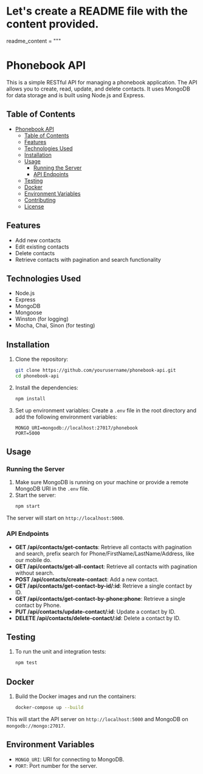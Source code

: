 # Let's create a README file with the content provided.
readme_content = """
# Phonebook API

This is a simple RESTful API for managing a phonebook application. The API allows you to create, read, update, and delete contacts. It uses MongoDB for data storage and is built using Node.js and Express.

## Table of Contents

- [Phonebook API](#phonebook-api)
  - [Table of Contents](#table-of-contents)
  - [Features](#features)
  - [Technologies Used](#technologies-used)
  - [Installation](#installation)
  - [Usage](#usage)
    - [Running the Server](#running-the-server)
    - [API Endpoints](#api-endpoints)
  - [Testing](#testing)
  - [Docker](#docker)
  - [Environment Variables](#environment-variables)
  - [Contributing](#contributing)
  - [License](#license)

## Features

- Add new contacts
- Edit existing contacts
- Delete contacts
- Retrieve contacts with pagination and search functionality

## Technologies Used

- Node.js
- Express
- MongoDB
- Mongoose
- Winston (for logging)
- Mocha, Chai, Sinon (for testing)

## Installation

1. Clone the repository:
    ```sh
    git clone https://github.com/yourusername/phonebook-api.git
    cd phonebook-api
    ```

2. Install the dependencies:
    ```sh
    npm install
    ```

3. Set up environment variables:
    Create a `.env` file in the root directory and add the following environment variables:
    ```env
    MONGO_URI=mongodb://localhost:27017/phonebook
    PORT=5000
    ```

## Usage

### Running the Server

1. Make sure MongoDB is running on your machine or provide a remote MongoDB URI in the `.env` file.
2. Start the server:
    ```sh
    npm start
    ```

The server will start on `http://localhost:5000`.

### API Endpoints

- **GET /api/contacts/get-contacts**: Retrieve all contacts with pagination and search, prefix search for Phone/FirstName/LastName/Address, like our mobile do.
- **GET /api/contacts/get-all-contact**: Retrieve all contacts with pagination without search.
- **POST /api/contacts/create-contact**: Add a new contact.
- **GET /api/contacts/get-contact-by-id/:id**: Retrieve a single contact by ID.
- **GET /api/contacts/get-contact-by-phone:phone**: Retrieve a single contact by Phone.
- **PUT /api/contacts/update-contact/:id**: Update a contact by ID.
- **DELETE /api/contacts/delete-contact/:id**: Delete a contact by ID.

## Testing

1. To run the unit and integration tests:
    ```sh
    npm test
    ```

## Docker

1. Build the Docker images and run the containers:
    ```sh
    docker-compose up --build
    ```

This will start the API server on `http://localhost:5000` and MongoDB on `mongodb://mongo:27017`.

## Environment Variables

- `MONGO_URI`: URI for connecting to MongoDB.
- `PORT`: Port number for the server.
